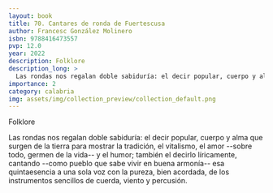 ```yaml
---
layout: book
title: 70. Cantares de ronda de Fuertescusa
author: Francesc González Molinero
isbn: 9788416473557
pvp: 12.0
year: 2022
description: Folklore
description_long: >
  Las rondas nos regalan doble sabiduría: el decir popular, cuerpo y alma que surgen de la tierra para mostrar la tradición, el vitalismo, el amor --sobre todo, germen de la vida-- y el humor; también el decirlo líricamente, cantando --como pueblo que sabe vivir en buena armonía-- esa quintaesencia a una sola voz con la pureza, bien acordada, de los instrumentos sencillos de cuerda, viento y percusión.
importance: 2
category: calabria
img: assets/img/collection_preview/collection_default.png
---
```


Folklore

Las rondas nos regalan doble sabiduría: el decir popular, cuerpo y alma que surgen de la tierra para mostrar la tradición, el vitalismo, el amor --sobre todo, germen de la vida-- y el humor; también el decirlo líricamente, cantando --como pueblo que sabe vivir en buena armonía-- esa quintaesencia a una sola voz con la pureza, bien acordada, de los instrumentos sencillos de cuerda, viento y percusión.
